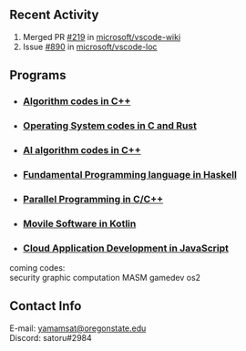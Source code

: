 

## Recent Activity

<!--START_SECTION:activity-->
1. Merged PR [#219](https://github.com/microsoft/vscode-wiki/pull/219) in [microsoft/vscode-wiki](https://github.com/microsoft/vscode-wiki)
2. Issue [#890](https://github.com/microsoft/vscode-loc/issues/890) in [microsoft/vscode-loc](https://github.com/microsoft/vscode-loc)

## Programs

* ### [Algorithm codes in C++](https://github.com/OSUsatoru/cpp_codes_alg)
* ### [Operating System codes in C and Rust](https://github.com/OSUsatoru/OperatingSystem_codes)
* ### [AI algorithm codes in C++](https://github.com/OSUsatoru/IntroAI)
* ### [Fundamental Programming language in Haskell](https://github.com/OSUsatoru/FundamentalProgramming)
* ### [Parallel Programming in C/C++](https://github.com/OSUsatoru/ParallelProgramming)
* ### [Movile Software in Kotlin](https://github.com/OSUsatoru/Mobile-Software-Development)
* ### [Cloud Application Development in JavaScript](https://github.com/OSUsatoru/Cloud-Applicatoin-Development)

coming codes: \
security graphic computation MASM gamedev os2
## Contact Info

E-mail: yamamsat@oregonstate.edu</br>
Discord: satoru#2984

<!--END_SECTION:activity-->


<!--
**OSUsatoru/OSUsatoru** is a ✨ _special_ ✨ repository because its `README.md` (this file) appears on your GitHub profile.

Here are some ideas to get you started:

- 🔭 I’m currently working on ...
- 🌱 I’m currently learning ...
- 👯 I’m looking to collaborate on ...
- 🤔 I’m looking for help with ...
- 💬 Ask me about ...
- 📫 How to reach me: ...
- 😄 Pronouns: ...
- ⚡ Fun fact: ...
-->
